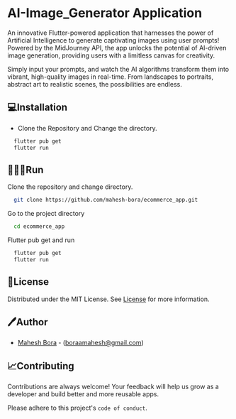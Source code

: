 # AI-Image_Generator Application

An innovative Flutter-powered application that harnesses the power of Artificial Intelligence to generate captivating images using user prompts! 
Powered by the MidJourney API, the app unlocks the potential of AI-driven image generation, providing users with a limitless canvas for creativity.

Simply input your prompts, and watch the AI algorithms transform them into vibrant, high-quality images in real-time. From landscapes to portraits, abstract art to realistic scenes, the possibilities are endless.


## 💻Installation

* Clone the Repository and Change the directory.

```bash
  flutter pub get
  flutter run
```
    
## 🧑🏻‍💻Run 

Clone the repository and change directory.

```bash
  git clone https://github.com/mahesh-bora/ecommerce_app.git
```

Go to the project directory

```bash
  cd ecommerce_app
```

Flutter pub get and run
```bash
  flutter pub get
  flutter run
```



## 📄License

Distributed under the MIT License. See [License](https://choosealicense.com/licenses/mit/) for more information.


## 🖊️Author

- [Mahesh Bora](https://www.github.com/mahesh-bora) - (boraamahesh@gmail.com)


## 📈Contributing

Contributions are always welcome! Your feedback will help us grow as a developer and build better and more reusable apps.

Please adhere to this project's `code of conduct`.
